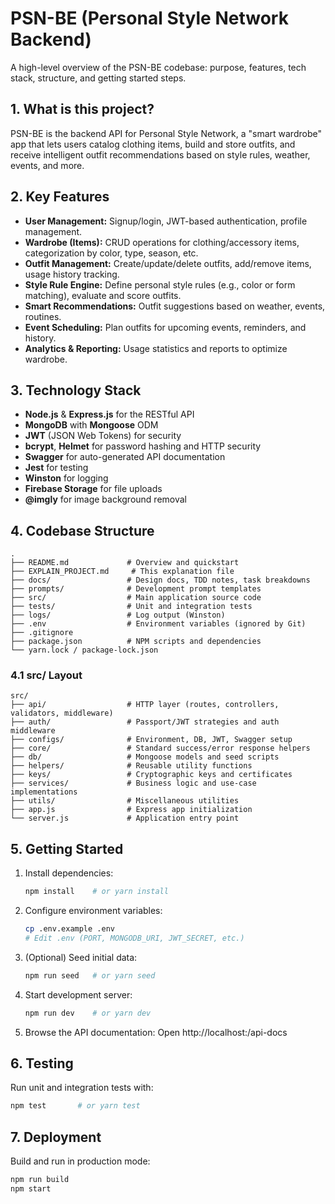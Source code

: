  # PSN-BE (Personal Style Network Backend)

 A high-level overview of the PSN-BE codebase: purpose, features, tech stack,
 structure, and getting started steps.

 ## 1. What is this project?

 PSN-BE is the backend API for Personal Style Network, a "smart wardrobe" app
 that lets users catalog clothing items, build and store outfits, and receive
 intelligent outfit recommendations based on style rules, weather, events, and more.

 ## 2. Key Features

 - **User Management:** Signup/login, JWT-based authentication, profile management.
 - **Wardrobe (Items):** CRUD operations for clothing/accessory items,
   categorization by color, type, season, etc.
 - **Outfit Management:** Create/update/delete outfits, add/remove items,
   usage history tracking.
 - **Style Rule Engine:** Define personal style rules (e.g., color or form matching),
   evaluate and score outfits.
 - **Smart Recommendations:** Outfit suggestions based on weather, events, routines.
 - **Event Scheduling:** Plan outfits for upcoming events, reminders, and history.
 - **Analytics & Reporting:** Usage statistics and reports to optimize wardrobe.

 ## 3. Technology Stack

 - **Node.js** & **Express.js** for the RESTful API
 - **MongoDB** with **Mongoose** ODM
 - **JWT** (JSON Web Tokens) for security
 - **bcrypt**, **Helmet** for password hashing and HTTP security
 - **Swagger** for auto-generated API documentation
 - **Jest** for testing
 - **Winston** for logging
 - **Firebase Storage** for file uploads
 - **@imgly** for image background removal

 ## 4. Codebase Structure

 ```
 .
 ├── README.md             # Overview and quickstart
 ├── EXPLAIN_PROJECT.md     # This explanation file
 ├── docs/                 # Design docs, TDD notes, task breakdowns
 ├── prompts/              # Development prompt templates
 ├── src/                  # Main application source code
 ├── tests/                # Unit and integration tests
 ├── logs/                 # Log output (Winston)
 ├── .env                  # Environment variables (ignored by Git)
 ├── .gitignore
 ├── package.json          # NPM scripts and dependencies
 └── yarn.lock / package-lock.json
 ```

 ### 4.1 src/ Layout

 ```
 src/
 ├── api/                  # HTTP layer (routes, controllers, validators, middleware)
 ├── auth/                 # Passport/JWT strategies and auth middleware
 ├── configs/              # Environment, DB, JWT, Swagger setup
 ├── core/                 # Standard success/error response helpers
 ├── db/                   # Mongoose models and seed scripts
 ├── helpers/              # Reusable utility functions
 ├── keys/                 # Cryptographic keys and certificates
 ├── services/             # Business logic and use-case implementations
 ├── utils/                # Miscellaneous utilities
 ├── app.js                # Express app initialization
 └── server.js             # Application entry point
 ```

 ## 5. Getting Started

 1. Install dependencies:
    ```bash
    npm install    # or yarn install
    ```
 2. Configure environment variables:
    ```bash
    cp .env.example .env
    # Edit .env (PORT, MONGODB_URI, JWT_SECRET, etc.)
    ```
 3. (Optional) Seed initial data:
    ```bash
    npm run seed   # or yarn seed
    ```
 4. Start development server:
    ```bash
    npm run dev    # or yarn dev
    ```
 5. Browse the API documentation:
    Open http://localhost:<PORT>/api-docs

 ## 6. Testing

 Run unit and integration tests with:

 ```bash
 npm test       # or yarn test
 ```

 ## 7. Deployment

 Build and run in production mode:

 ```bash
 npm run build
 npm start
 ```